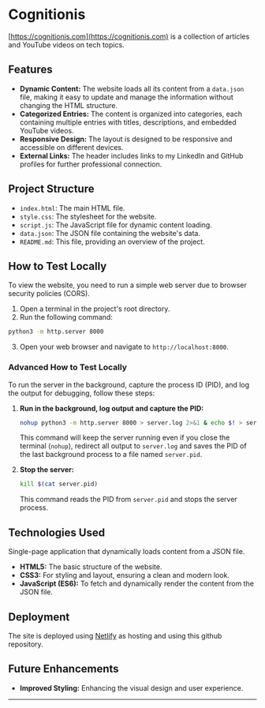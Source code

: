 # Cognitionis

[https://cognitionis.com](https://cognitionis.com) is a collection of articles and YouTube videos on tech topics.

## Features

- **Dynamic Content:** The website loads all its content from a `data.json` file, making it easy to update and manage the information without changing the HTML structure.
- **Categorized Entries:** The content is organized into categories, each containing multiple entries with titles, descriptions, and embedded YouTube videos.
- **Responsive Design:** The layout is designed to be responsive and accessible on different devices.
- **External Links:** The header includes links to my LinkedIn and GitHub profiles for further professional connection.

## Project Structure

- `index.html`: The main HTML file.
- `style.css`: The stylesheet for the website.
- `script.js`: The JavaScript file for dynamic content loading.
- `data.json`: The JSON file containing the website's data.
- `README.md`: This file, providing an overview of the project.

## How to Test Locally

To view the website, you need to run a simple web server due to browser security policies (CORS).

1. Open a terminal in the project's root directory.
2. Run the following command:

```bash
python3 -m http.server 8000
```

3. Open your web browser and navigate to `http://localhost:8000`.

### Advanced How to Test Locally

To run the server in the background, capture the process ID (PID), and log the output for debugging, follow these steps:

1. **Run in the background, log output and capture the PID:**
   ```bash
   nohup python3 -m http.server 8000 > server.log 2>&1 & echo $! > server.pid
   ```
   This command will keep the server running even if you close the terminal (`nohup`), redirect all output to `server.log` and saves the PID of the last background process to a file named `server.pid`.

2. **Stop the server:**
   ```bash
   kill $(cat server.pid)
   ```
   This command reads the PID from `server.pid` and stops the server process.


## Technologies Used

Single-page application that dynamically loads content from a JSON file.
- **HTML5:** The basic structure of the website.
- **CSS3:** For styling and layout, ensuring a clean and modern look.
- **JavaScript (ES6):** To fetch and dynamically render the content from the JSON file.

## Deployment

The site is deployed using [Netlify](https://cognitionis-website.netlify.app) as hosting and using this github repository.

## Future Enhancements

- **Improved Styling:** Enhancing the visual design and user experience.

---

